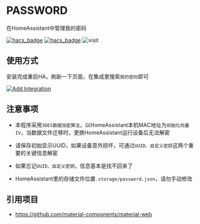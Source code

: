 # PASSWORD

在HomeAssistant中管理我的密码

[![hacs_badge](https://img.shields.io/badge/Home-Assistant-%23049cdb)](https://www.home-assistant.io/)
[![hacs_badge](https://img.shields.io/badge/HACS-Custom-41BDF5.svg)](https://github.com/hacs/integration)
![visit](https://visitor-badge.laobi.icu/badge?page_id=shaonianzhentan.password&left_text=visit)

## 使用方式

安装完成重启HA，刷新一下页面，在集成里搜索`我的密码`即可

[![Add Integration](https://my.home-assistant.io/badges/config_flow_start.svg)](https://my.home-assistant.io/redirect/config_flow_start?domain=password)

## 注意事项

- 本程序采用`3DES数据加密算法`，以HomeAssistant本机MAC地址为`初始化向量IV`，当数据文件迁移时，更换HomeAssistant运行设备后无法解密

- 请保存初始显示UUID，如果设备意外损坏，可通过`UUID、自定义密钥`这两个重要的关键信息解密

- 如果忘记`UUID、自定义密钥`，信息基本是找不回来了

- HomeAssistant里的存储文件位置`.storage/password.json`，请勿手动修改

## 引用项目

- https://github.com/material-components/material-web